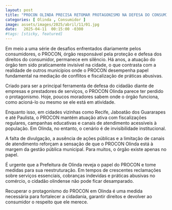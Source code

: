 ```yaml
---
layout: post
title: "PROCON OLINDA PRECISA RETOMAR PROTAGONISMO NA DEFESA DO CONSUMIDOR"
categories: [ Olinda , Consumidor ]
image: assets/images/2025/abril/11/01.jpg
date:   2025-04-11  00:15:00 -0300
#tags: [sticky, featured]
---
```

Em meio a uma série de desafios enfrentados diariamente pelos consumidores, o PROCON, órgão responsável pela proteção e defesa dos direitos do consumidor, permanece em silêncio. Há anos, a atuação do órgão tem sido praticamente invisível na cidade, o que contrasta com a realidade de outros municípios onde o PROCON desempenha papel fundamental na mediação de conflitos e fiscalização de práticas abusivas.

Criado para ser a principal ferramenta de defesa do cidadão diante de empresas e prestadores de serviços, o PROCON Olinda parece ter perdido o protagonismo. Hoje, poucos moradores sabem onde o órgão funciona, como acioná-lo ou mesmo se ele está em atividade.

Enquanto isso, em cidades vizinhas como Recife, Jaboatão dos Guararapes e até Paulista, o PROCON mantém atuação ativa com fiscalizações regulares, campanhas educativas e canais de atendimento acessíveis à população. Em Olinda, no entanto, o cenário é de invisibilidade institucional.

A falta de divulgação, a ausência de ações públicas e a limitação de canais de atendimento reforçam a sensação de que o PROCON Olinda está à margem da gestão pública municipal. Para muitos, o órgão existe apenas no papel.

É urgente que a Prefeitura de Olinda reveja o papel do PROCON e tome medidas para sua reestruturação. Em tempos de crescentes reclamações sobre serviços essenciais, cobranças indevidas e práticas abusivas no comércio, o cidadão olindense não pode ficar desamparado.

Recuperar o protagonismo do PROCON em Olinda é uma medida necessária para fortalecer a cidadania, garantir direitos e devolver ao consumidor o respeito que ele merece.